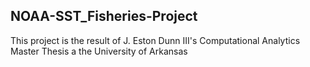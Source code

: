 ##  NOAA-SST_Fisheries-Project
This project is the result of J. Eston Dunn III's Computational Analytics Master Thesis a the University of Arkansas
